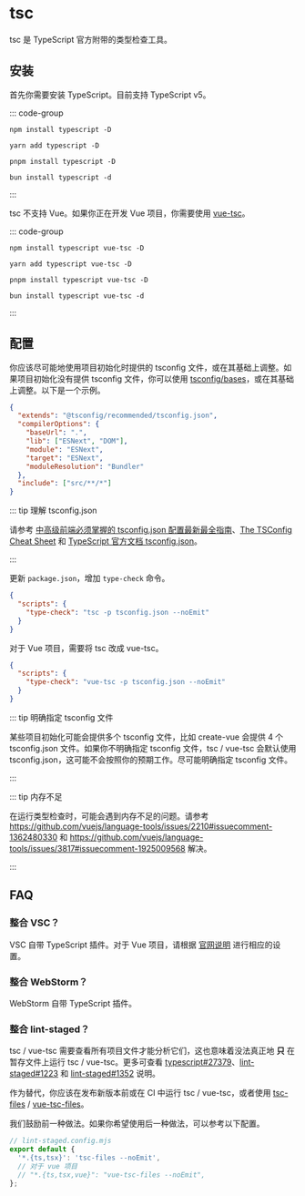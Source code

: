 # tsc

tsc 是 TypeScript 官方附带的类型检查工具。

## 安装

首先你需要安装 TypeScript。目前支持 TypeScript v5。

::: code-group

```shell [npm]
npm install typescript -D
```

```shell [yarn]
yarn add typescript -D
```

```shell [pnpm]
pnpm install typescript -D
```

```shell [bun(experimental)]
bun install typescript -d
```

:::

tsc 不支持 Vue。如果你正在开发 Vue 项目，你需要使用 [vue-tsc](https://www.npmjs.com/package/vue-tsc)。

::: code-group

```shell [npm]
npm install typescript vue-tsc -D
```

```shell [yarn]
yarn add typescript vue-tsc -D
```

```shell [pnpm]
pnpm install typescript vue-tsc -D
```

```shell [bun(experimental)]
bun install typescript vue-tsc -d
```

:::

## 配置

你应该尽可能地使用项目初始化时提供的 tsconfig 文件，或在其基础上调整。如果项目初始化没有提供 tsconfig 文件，你可以使用 [tsconfig/bases](https://github.com/tsconfig/bases)，或在其基础上调整。以下是一个示例。

```json
{
  "extends": "@tsconfig/recommended/tsconfig.json",
  "compilerOptions": {
    "baseUrl": ".",
    "lib": ["ESNext", "DOM"],
    "module": "ESNext",
    "target": "ESNext",
    "moduleResolution": "Bundler"
  },
  "include": ["src/**/*"]
}
```

::: tip 理解 tsconfig.json

请参考 [中高级前端必须掌握的 tsconfig.json 配置最新最全指南](https://juejin.cn/post/7259715842873655333)、[The TSConfig Cheat Sheet](https://www.totaltypescript.com/tsconfig-cheat-sheet) 和 [TypeScript 官方文档 tsconfig.json](https://www.typescriptlang.org/docs/handbook/tsconfig-json.html)。

:::

更新 `package.json`，增加 `type-check` 命令。

```json
{
  "scripts": {
    "type-check": "tsc -p tsconfig.json --noEmit"
  }
}
```

对于 Vue 项目，需要将 tsc 改成 vue-tsc。

```json
{
  "scripts": {
    "type-check": "vue-tsc -p tsconfig.json --noEmit"
  }
}
```

::: tip 明确指定 tsconfig 文件

某些项目初始化可能会提供多个 tsconfig 文件，比如 create-vue 会提供 4 个 tsconfig.json 文件。如果你不明确指定 tsconfig 文件，tsc / vue-tsc 会默认使用 tsconfig.json，这可能不会按照你的预期工作。尽可能明确指定 tsconfig 文件。

:::

::: tip 内存不足

在运行类型检查时，可能会遇到内存不足的问题。请参考 https://github.com/vuejs/language-tools/issues/2210#issuecomment-1362480330 和 https://github.com/vuejs/language-tools/issues/3817#issuecomment-1925009568 解决。

:::

## FAQ

### 整合 VSC？

VSC 自带 TypeScript 插件。对于 Vue 项目，请根据 [官网说明](https://cn.vuejs.org/guide/typescript/overview.html) 进行相应的设置。

### 整合 WebStorm？

WebStorm 自带 TypeScript 插件。

### 整合 lint-staged？

tsc / vue-tsc 需要查看所有项目文件才能分析它们，这也意味着没法真正地 **只** 在暂存文件上运行 tsc / vue-tsc。更多可查看 [typescript#27379](https://github.com/microsoft/TypeScript/issues/27379)、[lint-staged#1223](https://github.com/lint-staged/lint-staged/issues/1223) 和 [lint-staged#1352](https://github.com/lint-staged/lint-staged/pull/1352) 说明。

作为替代，你应该在发布新版本前或在 CI 中运行 tsc / vue-tsc，或者使用 [tsc-files](https://github.com/gustavopch/tsc-files) / [vue-tsc-files](https://github.com/iToXiQ/vue-tsc-files)。

我们鼓励前一种做法。如果你希望使用后一种做法，可以参考以下配置。

```javascript
// lint-staged.config.mjs
export default {
  '*.{ts,tsx}': 'tsc-files --noEmit',
  // 对于 vue 项目
  // "*.{ts,tsx,vue}": "vue-tsc-files --noEmit",
};
```

